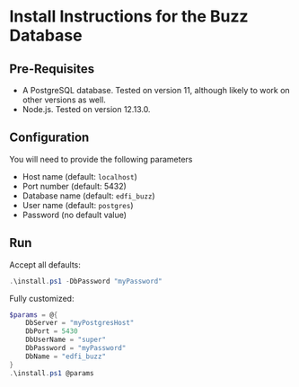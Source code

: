 # Install Instructions for the Buzz Database

## Pre-Requisites

* A PostgreSQL database. Tested on version 11, although likely to work on other
  versions as well.
* Node.js. Tested on version 12.13.0.

## Configuration

You will need to provide the following parameters

* Host name (default: `localhost`)
* Port number (default: 5432)
* Database name (default: `edfi_buzz`)
* User name (default: `postgres`)
* Password (no default value)

## Run

Accept all defaults:

```powershell
.\install.ps1 -DbPassword "myPassword"
```

Fully customized:

```powershell
$params = @{
    DbServer = "myPostgresHost"
    DbPort = 5430
    DbUserName = "super"
    DbPassword = "myPassword"
    DbName = "edfi_buzz"
}
.\install.ps1 @params
```
